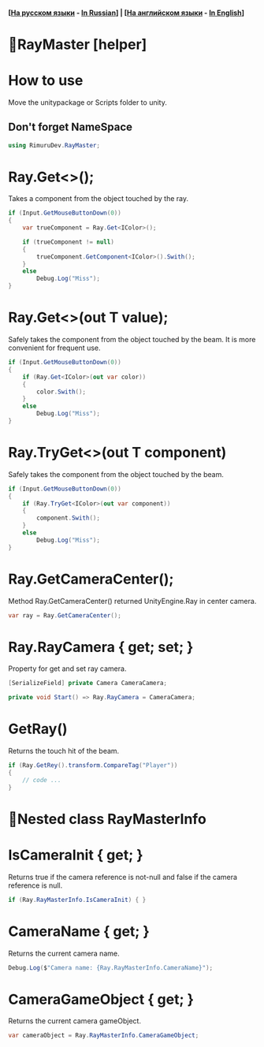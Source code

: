 #### [[На русском языки](/README_ru.md) - [In Russian](/README_ru.md)] | [[На английском языки](/README.md) - [In English](/README.md)]

# :pushpin:RayMaster [helper]
# How to use
Move the unitypackage or Scripts folder to unity.

## Don't forget NameSpace 
```csharp
using RimuruDev.RayMaster;
```


#  Ray.Get<>();
Takes a component from the object touched by the ray.
```csharp
if (Input.GetMouseButtonDown(0))
{
    var trueComponent = Ray.Get<IColor>();

    if (trueComponent != null)
    {
        trueComponent.GetComponent<IColor>().Swith();
    }
    else
        Debug.Log("Miss");
}
```
#  Ray.Get<>(out T value);
Safely takes the component from the object touched by the beam. It is more convenient for frequent use.
```csharp
if (Input.GetMouseButtonDown(0))
{
    if (Ray.Get<IColor>(out var color))
    {
        color.Swith();
    }
    else
        Debug.Log("Miss");
}

```

#  Ray.TryGet<>(out T component)
Safely takes the component from the object touched by the beam.
```csharp
if (Input.GetMouseButtonDown(0))
{
    if (Ray.TryGet<IColor>(out var component))
    {
        component.Swith();
    }
    else
        Debug.Log("Miss");
}

```

# Ray.GetCameraCenter();
Method Ray.GetCameraCenter() returned UnityEngine.Ray in center camera.
```csharp
var ray = Ray.GetCameraCenter();
```
# Ray.RayCamera { get; set; }
Property for get and set ray camera.
```csharp
[SerializeField] private Camera CameraCamera;

private void Start() => Ray.RayCamera = CameraCamera;
```
# GetRay()
Returns the touch hit of the beam.
```csharp
if (Ray.GetRey().transform.CompareTag("Player"))
{
    // code ...
}
```

# :pushpin:Nested class RayMasterInfo

# IsCameraInit { get; }
Returns true if the camera reference is not-null and false if the camera reference is null.
```csharp
if (Ray.RayMasterInfo.IsCameraInit) { }
```
# CameraName { get; }
Returns the current camera name.
```csharp
Debug.Log($"Camera name: {Ray.RayMasterInfo.CameraName}");
```
# CameraGameObject { get; }
Returns the current camera gameObject.
```csharp
var cameraObject = Ray.RayMasterInfo.CameraGameObject;
```
